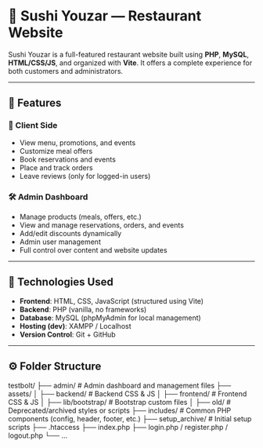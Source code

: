 # 🍣 Sushi Youzar — Restaurant Website

Sushi Youzar is a full-featured restaurant website built using **PHP**, **MySQL**, **HTML/CSS/JS**, and organized with **Vite**. It offers a complete experience for both customers and administrators.

---

## 🚀 Features

### 👥 Client Side
- View menu, promotions, and events
- Customize meal offers
- Book reservations and events
- Place and track orders
- Leave reviews (only for logged-in users)

### 🛠️ Admin Dashboard
- Manage products (meals, offers, etc.)
- View and manage reservations, orders, and events
- Add/edit discounts dynamically
- Admin user management
- Full control over content and website updates

---

## 🧱 Technologies Used

- **Frontend**: HTML, CSS, JavaScript (structured using Vite)
- **Backend**: PHP (vanilla, no frameworks)
- **Database**: MySQL (phpMyAdmin for local management)
- **Hosting (dev)**: XAMPP / Localhost
- **Version Control**: Git + GitHub

---

## ⚙️ Folder Structure

testbolt/
├── admin/ # Admin dashboard and management files
├── assets/
│ ├── backend/ # Backend CSS & JS
│ ├── frontend/ # Frontend CSS & JS
│ ├── lib/bootstrap/ # Bootstrap custom files
│ ├── old/ # Deprecated/archived styles or scripts
├── includes/ # Common PHP components (config, header, footer, etc.)
├── setup_archive/ # Initial setup scripts
├── .htaccess
├── index.php
├── login.php / register.php / logout.php
└── ...
